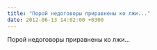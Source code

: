 ```yaml
---
title: "Порой недоговоры приравнены ко лжи..."
date: 2012-06-13 14:02:00 +0300
---
```


Порой недоговоры приравнены ко лжи...

